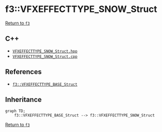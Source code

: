 # f3::VFXEFFECTTYPE_SNOW_Struct

[Return to `f3`](/docs/f3.md)

## C++

- [`VFXEFFECTTYPE_SNOW_Struct.hpp`](/src/f3/VFXEFFECTTYPE_SNOW_Struct.hpp)
- [`VFXEFFECTTYPE_SNOW_Struct.cpp`](/src/f3/VFXEFFECTTYPE_SNOW_Struct.cpp)

## References

- [`f3::VFXEFFECTTYPE_BASE_Struct`](/docs/f3/VFXEFFECTTYPE_BASE_Struct.md)

## Inheritance

```mermaid
graph TD;
    f3::VFXEFFECTTYPE_BASE_Struct --> f3::VFXEFFECTTYPE_SNOW_Struct
```

[Return to `f3`](/docs/f3.md)